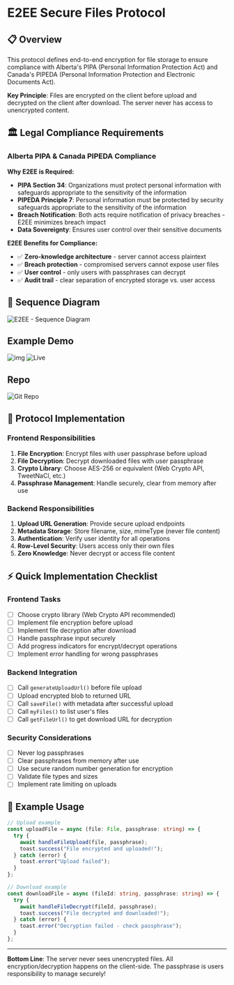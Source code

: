 # E2EE Secure Files Protocol

## 📋 Overview

This protocol defines end-to-end encryption for file storage to ensure compliance with Alberta's PIPA (Personal Information Protection Act) and Canada's PIPEDA (Personal Information Protection and Electronic Documents Act).

**Key Principle**: Files are encrypted on the client before upload and decrypted on the client after download. The server never has access to unencrypted content.

## 🏛️ Legal Compliance Requirements

### Alberta PIPA & Canada PIPEDA Compliance

**Why E2EE is Required:**
- **PIPA Section 34**: Organizations must protect personal information with safeguards appropriate to the sensitivity of the information
- **PIPEDA Principle 7**: Personal information must be protected by security safeguards appropriate to the sensitivity of the information
- **Breach Notification**: Both acts require notification of privacy breaches - E2EE minimizes breach impact
- **Data Sovereignty**: Ensures user control over their sensitive documents

**E2EE Benefits for Compliance:**
- ✅ **Zero-knowledge architecture** - server cannot access plaintext
- ✅ **Breach protection** - compromised servers cannot expose user files  
- ✅ **User control** - only users with passphrases can decrypt
- ✅ **Audit trail** - clear separation of encrypted storage vs. user access

## 🔄 Sequence Diagram

![E2EE - Sequence Diagram](https://hallowed-ptarmigan-685.convex.cloud/api/storage/3f573be1-d33f-4d0f-bea0-95cf47709709)


## Example Demo
![img](https://hallowed-ptarmigan-685.convex.cloud/api/storage/c3a577cc-f3a2-444b-a3e4-cc7042906005)
![Live](https://e2ee-test.paraflux.ca)

## Repo
![Git Repo](https://github.com/AmirZhou/e2ee-test)

## 🔄 Protocol Implementation

### Frontend Responsibilities
1. **File Encryption**: Encrypt files with user passphrase before upload
2. **File Decryption**: Decrypt downloaded files with user passphrase  
3. **Crypto Library**: Choose AES-256 or equivalent (Web Crypto API, TweetNaCl, etc.)
4. **Passphrase Management**: Handle securely, clear from memory after use

### Backend Responsibilities  
1. **Upload URL Generation**: Provide secure upload endpoints
2. **Metadata Storage**: Store filename, size, mimeType (never file content)
3. **Authentication**: Verify user identity for all operations
4. **Row-Level Security**: Users access only their own files
5. **Zero Knowledge**: Never decrypt or access file content

## ⚡ Quick Implementation Checklist

### Frontend Tasks
- [ ] Choose crypto library (Web Crypto API recommended)
- [ ] Implement file encryption before upload
- [ ] Implement file decryption after download
- [ ] Handle passphrase input securely
- [ ] Add progress indicators for encrypt/decrypt operations
- [ ] Implement error handling for wrong passphrases

### Backend Integration
- [ ] Call `generateUploadUrl()` before file upload
- [ ] Upload encrypted blob to returned URL
- [ ] Call `saveFile()` with metadata after successful upload
- [ ] Call `myFiles()` to list user's files
- [ ] Call `getFileUrl()` to get download URL for decryption

### Security Considerations
- [ ] Never log passphrases
- [ ] Clear passphrases from memory after use
- [ ] Use secure random number generation for encryption
- [ ] Validate file types and sizes
- [ ] Implement rate limiting on uploads

## 🚀 Example Usage

```typescript
// Upload example
const uploadFile = async (file: File, passphrase: string) => {
  try {
    await handleFileUpload(file, passphrase);
    toast.success("File encrypted and uploaded!");
  } catch (error) {
    toast.error("Upload failed");
  }
};

// Download example  
const downloadFile = async (fileId: string, passphrase: string) => {
  try {
    await handleFileDecrypt(fileId, passphrase);
    toast.success("File decrypted and downloaded!");
  } catch (error) {
    toast.error("Decryption failed - check passphrase");
  }
};
```

---

**Bottom Line**: The server never sees unencrypted files. All encryption/decryption happens on the client-side. The passphrase is users responsibility to manage securely!